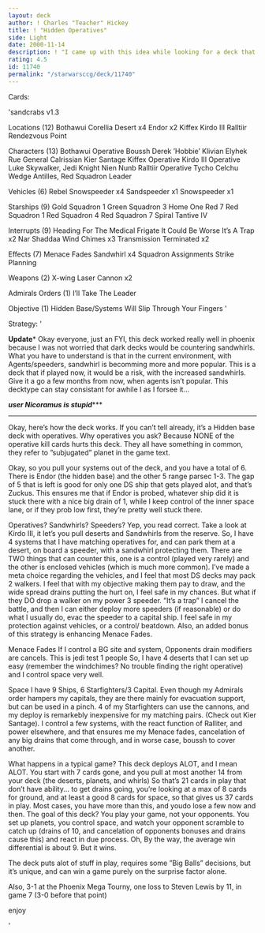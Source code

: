 ```yaml
---
layout: deck
author: ! Charles "Teacher" Hickey
title: ! "Hidden Operatives"
side: Light
date: 2000-11-14
description: ! "I came up with this idea while looking for a deck that has a chance at any game.	It get’s large drain going and has good drain reduction.  Went 3-1 at Phoenix Mega Tourny"
rating: 4.5
id: 11740
permalink: "/starwarsccg/deck/11740"
---
```

Cards: 

'sandcrabs v1.3

Locations (12)
Bothawui
Corellia
Desert	x4
Endor  x2
Kiffex
Kirdo III
Ralltiir
Rendezvous Point

Characters (13)
Bothawui Operative
Boussh
Derek ’Hobbie’ Klivian
Elyhek Rue
General Calrissian
Kier Santage
Kiffex Operative
Kirdo III Operative
Luke Skywalker, Jedi Knight
Nien Nunb
Ralltiir Operative
Tycho Celchu
Wedge Antilles, Red Squadron Leader

Vehicles (6)
Rebel Snowspeeder  x4
Sandspeeder  x1
Snowspeeder  x1

Starships (9)
Gold Squadron 1
Green Squadron 3
Home One
Red 7
Red Squadron 1
Red Squadron 4
Red Squadron 7
Spiral
Tantive IV

Interrupts (9)
Heading For The Medical Frigate
It Could Be Worse
It’s A Trap  x2
Nar Shaddaa Wind Chimes  x3
Transmission Terminated  x2

Effects (7)
Menace Fades
Sandwhirl  x4
Squadron Assignments
Strike Planning

Weapons (2)
X-wing Laser Cannon  x2

Admirals Orders (1)
I’ll Take The Leader

Objective (1)
Hidden Base/Systems Will Slip Through Your Fingers
'

Strategy: '

****Update*****
Okay everyone, just an FYI, this deck worked really well in phoenix because I was not worried that dark decks would be countering sandwhirls.  What you have to understand is that in the current environment, with Agents/speeders, sandwhirl is becomming more and more popular.  This is a deck that if played now, it would be a risk, with the increased sandwhirls.  Give it a go a few months from now, when agents isn’t popular.  This decktype can stay consistant for awhile I as I forsee it...

***user Nicoramus is stupid******


*************

Okay, here’s how the deck works.	If you can’t tell already, it’s a Hidden base deck with operatives.  Why operatives you ask?  Because NONE of the operative kill cards hurts this deck.  They all have something in common, they refer to ”subjugated” planet in the game text.

Okay, so you pull your systems out of the deck, and you have a total of 6.  There is Endor (the hidden base) and the other 5 range parsec 1-3.	The gap of 5 that is left is good for only one DS ship that gets played alot, and that’s Zuckus.	This ensures me that if Endor is probed, whatever ship did it is stuck there with a nice big drain of 1, while I keep control of the inner space lane, or if they prob low first, they’re pretty well stuck there.

Operatives?  Sandwhirls?  Speeders?  Yep, you read correct.  Take a look at Kirdo III, it let’s you pull deserts and Sandwhirls from the reserve.  So, I have 4 systems that I have matching operatives for, and can park them at a desert, on board a speeder, with a sandwhirl protecting them.  There are TWO things that can counter this, one is a control (played very rarely) and the other is enclosed vehicles (which is much more common).  I’ve made a meta choice regarding the vehicles, and I feel that most DS decks may pack 2 walkers.  I feel that with my objective making them pay to draw, and the wide spread drains putting the hurt on, I feel safe in my chances.	But what if they DO drop a walker on my power 3 speeder.  ”It’s a trap”  I cancel the battle, and then I can either deploy more speeders (if reasonable) or do what I usually do, evac the speeder to a capital ship.  I feel safe in my protection against vehicles, or a control/ beatdown.  Also, an added bonus of this strategy is enhancing Menace Fades.

Menace Fades  If I control a BG site and system, Opponents drain modifiers are cancels.  This is jedi test 1 people  So, I have 4 deserts that I can set up easy (remember the windchimes?  No trouble finding the right operative) and I control space very well.

Space	I have 9 Ships, 6 Starfighters/3 Capital.  Even though my Admirals order hampers my capitals, they are there mainly for evacuation support, but can be used in a pinch.  4 of my Starfighters can use the cannons, and my deploy is remarkebly inexpensive for my matching pairs.  (Check out Kier Santage).  I control a few systems, with the react function of Ralliter, and power elsewhere, and that ensures me my Menace fades, cancelation of any big drains that come through, and in worse case, boussh to cover another.

What happens in a typical game?
This deck deploys ALOT, and I mean ALOT.  You start with 7 cards gone, and you pull at most another 14 from your deck (the deserts, planets, and whirls)  So that’s 21 cards in play that don’t have ability... to get drains going, you’re looking at a max of 8 cards for ground, and at least a good 8 cards for space, so that gives us 37 cards in play.  Most cases, you have more than this, and youdo lose a few now and then.
The goal of this deck?	You play your game, not your opponents.  You set up planets, you control space, and watch your opponent scramble to catch up (drains of 10, and cancelation of opponents bonuses and drains cause this) and react in due process.  Oh, By the way, the average win differential is about 9.  But it wins.

The deck puts alot of stuff in play, requires some ”Big Balls” decisions, but it’s unique, and can win a game purely on the surprise factor alone.

Also, 3-1 at the Phoenix Mega Tourny, one loss to Steven Lewis by 11, in game 7 (3-0 before that point)

enjoy

'
